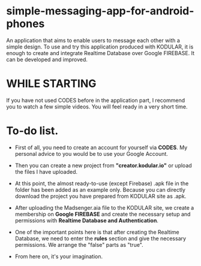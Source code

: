 # simple-messaging-app-for-android-phones
An application that aims to enable users to message each other with a simple design. To use and try this application produced with KODULAR, it is enough to create and integrate Realtime Database over Google FIREBASE. It can be developed and improved.
# WHILE STARTING
If you have not used CODES before in the application part, I recommend you to watch a few simple videos. You will feel ready in a very short time.

# To-do list.
- First of all, you need to create an account for yourself via **CODES**. My personal advice to you would be to use your Google Account.

- Then you can create a new project from **"creator.kodular.io"** or upload the files I have uploaded.

- At this point, the almost ready-to-use (except Firebase) .apk file in the folder has been added as an example only. Because you can directly download the project you have prepared from KODULAR site as .apk.

- After uploading the Madsenger.aia file to the KODULAR site, we create a membership on **Google FIREBASE** and create the necessary setup and permissions with **Realtime Database and Authentication**.

- One of the important points here is that after creating the Realtime Database, we need to enter the **rules** section and give the necessary permissions. We arrange the "false" parts as "true".

- From here on, it's your imagination.
